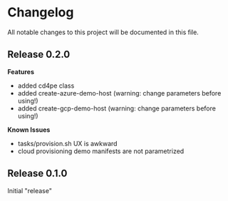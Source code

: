 # Changelog

All notable changes to this project will be documented in this file.

## Release 0.2.0

**Features**

* added cd4pe class
* added create-azure-demo-host (warning: change parameters before using!)
* added create-gcp-demo-host (warning: change parameters before using!)

**Known Issues**

* tasks/provision.sh UX is awkward
* cloud provisioning demo manifests are not parametrized

## Release 0.1.0

Initial "release"